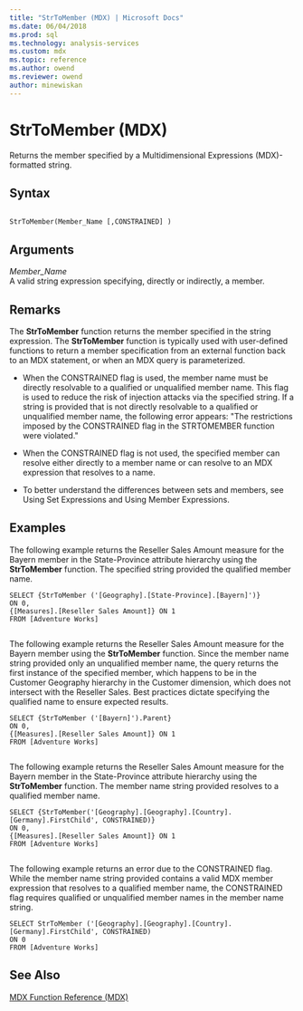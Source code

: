 ```yaml
---
title: "StrToMember (MDX) | Microsoft Docs"
ms.date: 06/04/2018
ms.prod: sql
ms.technology: analysis-services
ms.custom: mdx
ms.topic: reference
ms.author: owend
ms.reviewer: owend
author: minewiskan
---
```

# StrToMember (MDX)


  Returns the member specified by a Multidimensional Expressions (MDX)-formatted string.  
  
## Syntax  
  
```  
  
StrToMember(Member_Name [,CONSTRAINED] )   
```  
  
## Arguments  
 *Member_Name*  
 A valid string expression specifying, directly or indirectly, a member.  
  
## Remarks  
 The **StrToMember** function returns the member specified in the string expression. The **StrToMember** function is typically used with user-defined functions to return a member specification from an external function back to an MDX statement, or when an MDX query is parameterized.  
  
-   When the CONSTRAINED flag is used, the member name must be directly resolvable to a qualified or unqualified member name. This flag is used to reduce the risk of injection attacks via the specified string. If a string is provided that is not directly resolvable to a qualified or unqualified member name, the following error appears: "The restrictions imposed by the CONSTRAINED flag in the STRTOMEMBER function were violated."  
  
-   When the CONSTRAINED flag is not used, the specified member can resolve either directly to a member name or can resolve to an MDX expression that resolves to a name.  
  
-   To better understand the differences between sets and members, see Using Set Expressions and Using Member Expressions.  
  
## Examples  
 The following example returns the Reseller Sales Amount measure for the Bayern member in the State-Province attribute hierarchy using the **StrToMember** function. The specified string provided the qualified member name.  
  
```  
SELECT {StrToMember ('[Geography].[State-Province].[Bayern]')}  
ON 0,  
{[Measures].[Reseller Sales Amount]} ON 1  
FROM [Adventure Works]  
  
```  
  
 The following example returns the Reseller Sales Amount measure for the Bayern member using the **StrToMember** function. Since the member name string provided only an unqualified member name, the query returns the first instance of the specified member, which happens to be in the Customer Geography hierarchy in the Customer dimension, which does not intersect with the Reseller Sales. Best practices dictate specifying the qualified name to ensure expected results.  
  
```  
SELECT {StrToMember ('[Bayern]').Parent}  
ON 0,  
{[Measures].[Reseller Sales Amount]} ON 1  
FROM [Adventure Works]  
  
```  
  
 The following example returns the Reseller Sales Amount measure for the Bayern member in the State-Province attribute hierarchy using the **StrToMember** function. The member name string provided resolves to a qualified member name.  
  
```  
SELECT {StrToMember('[Geography].[Geography].[Country].[Germany].FirstChild', CONSTRAINED)}  
ON 0,  
{[Measures].[Reseller Sales Amount]} ON 1  
FROM [Adventure Works]  
  
```  
  
 The following example returns an error due to the CONSTRAINED flag. While the member name string provided contains a valid MDX member expression that resolves to a qualified member name, the CONSTRAINED flag requires qualified or unqualified member names in the member name string.  
  
```  
SELECT StrToMember ('[Geography].[Geography].[Country].[Germany].FirstChild', CONSTRAINED)  
ON 0  
FROM [Adventure Works]  
```  
  
## See Also  
 [MDX Function Reference &#40;MDX&#41;](../mdx/mdx-function-reference-mdx.md)  
  
  
